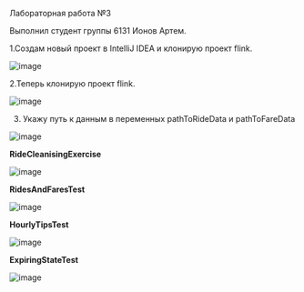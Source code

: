 Лабораторная работа №3

Выполнил студент группы 6131 Ионов Артем.

1.Создам новый проект в IntelliJ IDEA и клонирую проект flink.

![image](https://github.com/sat4h/BigData/assets/146749026/d585c1fa-25b1-4018-b4d7-c1d5c1924038)

2.Теперь клонирую проект flink.

![image](https://github.com/sat4h/BigData/assets/146749026/48b82419-021d-4d7c-b7a0-f8a508a95a91)

3. Укажу путь к данным в переменных pathToRideData и pathToFareData

![image](https://github.com/sat4h/BigData/assets/146749026/22826092-1fa2-4ee3-8899-924928e3b915)

**RideCleanisingExercise**

![image](https://github.com/sat4h/BigData/assets/146749026/4ee49112-5c31-47b9-8227-a907db294ad0)

**RidesAndFaresTest**

![image](https://github.com/sat4h/BigData/assets/146749026/53b8ecdf-9581-4194-8906-087c9a9c5f60)

**HourlyTipsTest**

![image](https://github.com/sat4h/BigData/assets/146749026/545f3d89-3b43-4e0a-bdf8-e67cca171433)

**ExpiringStateTest**

![image](https://github.com/sat4h/BigData/assets/146749026/3ef20ddd-e5d1-4610-b315-05ce50a6ec57)
